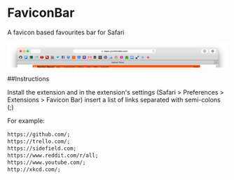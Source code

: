 # FaviconBar
A favicon based favourites bar for Safari

![](screenshot.png)

##Instructions

Install the extension and in the extension's settings (Safari > Preferences > Extensions > Favicon Bar) insert a list of links separated with semi-colons (;)

For example:

```
https://github.com/;
https://trello.com/;
https://sidefield.com;
https://www.reddit.com/r/all;
https://www.youtube.com/;
http://xkcd.com/;
```